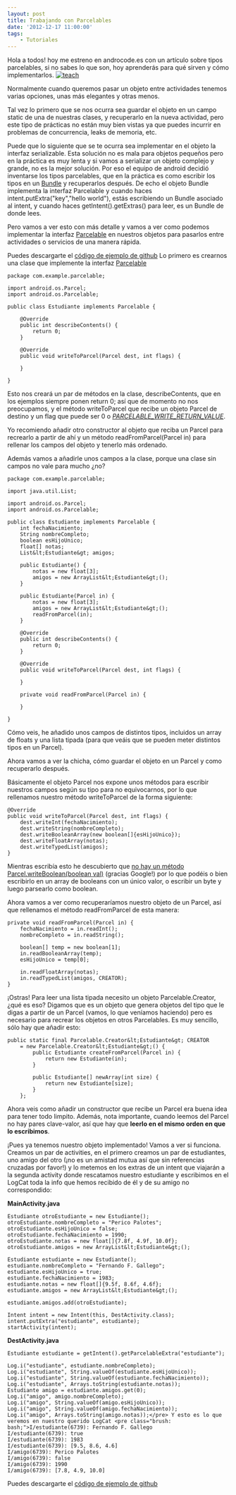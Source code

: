 ```yaml
---
layout: post
title: Trabajando con Parcelables
date: '2012-12-17 11:00:00'
tags:
	- Tutoriales
---
```


Hola a todos! hoy me estreno en androcode.es con un artículo sobre tipos parcelables, si no sabes lo que son, hoy aprenderás para qué sirven y cómo implementarlos.
[![](http://androcode.es/wp-content/uploads/2015/02/decibels_zesjsx-300x201.png "teach")](http://androcode.es/wp-content/uploads/2015/02/decibels_zesjsx.png)

Normalmente cuando queremos pasar un objeto entre actividades tenemos varias opciones, unas más elegantes y otras menos.

Tal vez lo primero que se nos ocurra sea guardar el objeto en un campo static de una de nuestras clases, y recuperarlo en la nueva actividad, pero este tipo de prácticas no están muy bien vistas ya que puedes incurrir en problemas de concurrencia, leaks de memoria, etc.

Puede que lo siguiente que se te ocurra sea implementar en el objeto la interfaz serializable. Esta solución no es mala para objetos pequeños pero en la práctica es muy lenta y si vamos a serializar un objeto complejo y grande, no es la mejor solución. Por eso el equipo de android decidió inventarse los tipos parcelables, que en la práctica es como escribir los tipos en un [Bundle](http://developer.android.com/reference/android/os/Bundle.html) y recuperarlos después. De echo el objeto Bundle implementa la interfaz Parcelable y cuando haces intent.putExtra("key","hello world"), estás escribiendo un Bundle asociado al intent, y cuando haces getIntent().getExtras() para leer, es un Bundle de donde lees.

Pero vamos a ver esto con más detalle y vamos a ver como podemos implementar la interfaz [Parcelable](http://developer.android.com/reference/android/os/Parcelable.html) en nuestros objetos para pasarlos entre actividades o servicios de una manera rápida.  

Puedes descargarte el [código de ejemplo de github](https://github.com/ferdy182/Android-parcelable-example "ferdy182 en GitHub Android parcelable example") Lo primero es crearnos una clase que implemente la interfaz [Parcelable](http://developer.android.com/reference/android/os/Parcelable.html)
```
package com.example.parcelable;

import android.os.Parcel;
import android.os.Parcelable;

public class Estudiante implements Parcelable {

	@Override
	public int describeContents() {
		return 0;
	}

	@Override
	public void writeToParcel(Parcel dest, int flags) {

	}

}
```

Esto nos creará un par de métodos en la clase, describeContents, que en los ejemplos siempre ponen return 0; así que de momento no nos preocupamos, y el método writeToParcel que recibe un objeto Parcel de destino y un flag que puede ser 0 o [*PARCELABLE_WRITE_RETURN_VALUE*](http://developer.android.com/reference/android/os/Parcelable.html#PARCELABLE_WRITE_RETURN_VALUE).

Yo recomiendo añadir otro constructor al objeto que reciba un Parcel para recrearlo a partir de ahí y un método readFromParcel(Parcel in) para rellenar los campos del objeto y tenerlo más ordenado.

Además vamos a añadirle unos campos a la clase, porque una clase sin campos no vale para mucho ¿no?

```
package com.example.parcelable;

import java.util.List;

import android.os.Parcel;
import android.os.Parcelable;

public class Estudiante implements Parcelable {
	int fechaNacimiento;
	String nombreCompleto;
	boolean esHijoUnico;
	float[] notas;
	List&lt;Estudiante&gt; amigos;

	public Estudiante() {
		notas = new float[3];
		amigos = new ArrayList&lt;Estudiante&gt;();
	}

	public Estudiante(Parcel in) {
		notas = new float[3];
		amigos = new ArrayList&lt;Estudiante&gt;();
		readFromParcel(in);
	}

	@Override
	public int describeContents() {
		return 0;
	}

	@Override
	public void writeToParcel(Parcel dest, int flags) {

	}

	private void readFromParcel(Parcel in) {

	}

}
```

Cómo veis, he añadido unos campos de distintos tipos, incluidos un array de floats y una lista tipada (para que veáis que se pueden meter distintos tipos en un Parcel).

Ahora vamos a ver la chicha, cómo guardar el objeto en un Parcel y como recuperarlo después.

Básicamente el objeto Parcel nos expone unos métodos para escribir nuestros campos según su tipo para no equivocarnos, por lo que rellenamos nuestro método writeToParcel de la forma siguiente:
```
@Override
public void writeToParcel(Parcel dest, int flags) {
	dest.writeInt(fechaNacimiento);
	dest.writeString(nombreCompleto);
	dest.writeBooleanArray(new boolean[]{esHijoUnico});
	dest.writeFloatArray(notas);
	dest.writeTypedList(amigos);
}
```
Mientras escribía esto he descubierto que [no hay un método Parcel.writeBoolean(boolean val)](http://code.google.com/p/android/issues/detail?id=5973) (gracias Google!) por lo que podéis o bien escribirlo en un array de booleans con un único valor, o escribir un byte y luego parsearlo como boolean.

Ahora vamos a ver como recuperaríamos nuestro objeto de un Parcel, así que rellenamos el método readFromParcel de esta manera:
```
private void readFromParcel(Parcel in) {
	fechaNacimiento = in.readInt();
	nombreCompleto = in.readString();

	boolean[] temp = new boolean[1];
	in.readBooleanArray(temp);
	esHijoUnico = temp[0];

	in.readFloatArray(notas);
	in.readTypedList(amigos, CREATOR);
}
```
¡Ostras! Para leer una lista tipada necesito un objeto Parcelable.Creator, ¿qué es eso? Digamos que es un objeto que genera objetos del tipo que le digas a partir de un Parcel (vamos, lo que veníamos haciendo) pero es necesario para recrear los objetos en otros Parcelables. Es muy sencillo, sólo hay que añadir esto:
```
public static final Parcelable.Creator&lt;Estudiante&gt; CREATOR
	= new Parcelable.Creator&lt;Estudiante&gt;() {
		public Estudiante createFromParcel(Parcel in) {
			return new Estudiante(in);
		}

		public Estudiante[] newArray(int size) {
			return new Estudiante[size];
		}
	};
```

Ahora veis como añadir un constructor que recibe un Parcel era buena idea para tener todo limpito. Además, nota importante, cuando leemos del Parcel no hay pares clave-valor, así que hay que **leerlo en el mismo orden en que lo escribimos**.

¡Pues ya tenemos nuestro objeto implementado! Vamos a ver si funciona. Creamos un par de activities, en el primero creamos un par de estudiantes, uno amigo del otro (¡no es un amistad mutua así que sin referencias cruzadas por favor!) y lo metemos en los extras de un intent que viajarán a la segunda activity donde rescatamos nuestro estudiante y escribimos en el LogCat toda la info que hemos recibido de él y de su amigo no correspondido:

**MainActivity.java**
```
Estudiante otroEstudiante = new Estudiante();
otroEstudiante.nombreCompleto = "Perico Palotes";
otroEstudiante.esHijoUnico = false;
otroEstudiante.fechaNacimiento = 1990;
otroEstudiante.notas = new float[]{7.8f, 4.9f, 10.0f};
otroEstudiante.amigos = new ArrayList&lt;Estudiante&gt;();

Estudiante estudiante = new Estudiante();
estudiante.nombreCompleto = "Fernando F. Gallego";
estudiante.esHijoUnico = true;
estudiante.fechaNacimiento = 1983;
estudiante.notas = new float[]{9.5f, 8.6f, 4.6f};
estudiante.amigos = new ArrayList&lt;Estudiante&gt;();

estudiante.amigos.add(otroEstudiante);

Intent intent = new Intent(this, DestActivity.class);
intent.putExtra("estudiante", estudiante);
startActivity(intent);
```

**DestActivity.java**
```
Estudiante estudiante = getIntent().getParcelableExtra("estudiante");

Log.i("estudiante", estudiante.nombreCompleto);
Log.i("estudiante", String.valueOf(estudiante.esHijoUnico));
Log.i("estudiante", String.valueOf(estudiante.fechaNacimiento));
Log.i("estudiante", Arrays.toString(estudiante.notas));
Estudiante amigo = estudiante.amigos.get(0);
Log.i("amigo", amigo.nombreCompleto);
Log.i("amigo", String.valueOf(amigo.esHijoUnico));
Log.i("amigo", String.valueOf(amigo.fechaNacimiento));
Log.i("amigo", Arrays.toString(amigo.notas));</pre> Y esto es lo que veremos en nuestro querido LogCat <pre class="brush: bash;">I/estudiante(6739): Fernando F. Gallego
I/estudiante(6739): true
I/estudiante(6739): 1983
I/estudiante(6739): [9.5, 8.6, 4.6]
I/amigo(6739): Perico Palotes
I/amigo(6739): false
I/amigo(6739): 1990
I/amigo(6739): [7.8, 4.9, 10.0]
```

Puedes descargarte el [código de ejemplo de github](https://github.com/ferdy182/Android-parcelable-example "ferdy182 en GitHub Android parcelable example")
